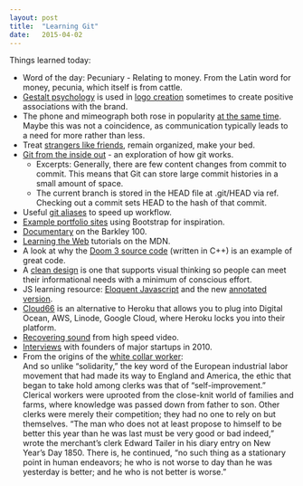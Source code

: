 ```yaml
---
layout: post
title:  "Learning Git"
date:   2015-04-02
---
```

Things learned today:

* Word of the day: Pecuniary - Relating to money. From the Latin word for money, pecunia, which itself is from cattle.
* [Gestalt psychology](http://en.wikipedia.org/wiki/Gestalt_psychology#Gestalt_and_Design) is used in [logo creation](http://qr.ae/QZ97b) sometimes to create positive associations with the brand.
* The phone and mimeograph both rose in popularity [at the same time](http://www.gatesnotes.com/media/features/books/Bill_Gates_John_Brooks_Business_Adventures_Review_Xerox_Free_Chapter.pdf). Maybe this was not a coincidence, as communication typically leads to a need for more rather than less.
* Treat [strangers like friends](http://qr.ae/QZ9GK), remain organized, make your bed.
* [Git from the inside out](https://codewords.recurse.com/issues/two/git-from-the-inside-out) - an exploration of how git works.
	* Excerpts: Generally, there are few content changes from commit to commit. This means that Git can store large commit histories in a small amount of space.
	* The current branch is stored in the HEAD file at .git/HEAD via ref. Checking out a commit sets HEAD to the hash of that commit.
* Useful [git aliases](http://haacked.com/archive/2014/07/28/github-flow-aliases/) to speed up workflow.
* [Example portfolio sites](https://wrapbootstrap.com/themes/portfolios) using Bootstrap for inspiration.
* [Documentary](https://vimeo.com/97270099) on the Barkley 100.
* [Learning the Web](https://developer.mozilla.org/en-US/docs/Web/Tutorials) tutorials on the MDN.
* A look at why the [Doom 3 source code](https://news.ycombinator.com/item?id=9302637) (written in C++) is an example of great code.
* A [clean design](http://www.visualmess.com/index.html) is one that supports visual thinking so people can meet their informational needs with a minimum of conscious effort.
* JS learning resource: [Eloquent Javascript](http://eloquentjavascript.net/) and the new [annotated version](https://news.ycombinator.com/item?id=9236501&utm_term=comment).
* [Cloud66](http://www.cloud66.com/) is an alternative to Heroku that allows you to plug into Digital Ocean, AWS, Linode, Google Cloud, where Heroku locks you into their platform.
* [Recovering sound](https://news.ycombinator.com/item?id=9254654&utm_term=comment) from high speed video.
* [Interviews](http://foundersatwork.posthaven.com/my-interviews-with-airbnb-dropbox-posterous-reddit-weebly-and-wufoo-circa-2010) with founders of major startups in 2010.
* From the origins of the [white collar worker](http://blog.longreads.com/2015/03/24/i-would-prefer-not-to-the-origins-of-the-white-collar-worker/): <br>And so unlike “solidarity,” the key word of the European industrial labor movement that had made its way to England and America, the ethic that began to take hold among clerks was that of “self-improvement.” Clerical workers were uprooted from the close-knit world of families and farms, where knowledge was passed down from father to son. Other clerks were merely their competition; they had no one to rely on but themselves. “The man who does not at least propose to himself to be better this year than he was last must be very good or bad indeed,” wrote the merchant’s clerk Edward Tailer in his diary entry on New Year’s Day 1850. There is, he continued, “no such thing as a stationary point in human endeavors; he who is not worse to day than he was yesterday is better; and he who is not better is worse.”